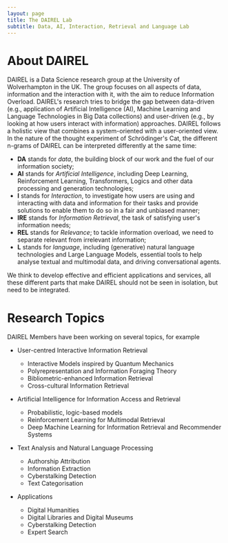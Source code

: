 ```yaml
---
layout: page
title: The DAIREL Lab
subtitle: Data, AI, Interaction, Retrieval and Language Lab
---
```

# About DAIREL

DAIREL is a Data Science research group at the University of Wolverhampton in the UK. The group focuses on all aspects of data, information and the interaction with it, with the aim to reduce Information Overload. DAIREL's research tries to bridge the gap between data-driven (e.g., application of Artificial Intelligence (AI), Machine Learning and Language Technologies in Big Data collections) and user-driven (e.g., by looking at how users interact with information) approaches. DAIREL follows a holistic view that combines a system-oriented with a user-oriented view. In the nature of the thought experiment of Schrödinger's Cat, the different n-grams of DAIREL can be interpreted differently at the same time:

- **DA** stands for _data_, the building block of our work and the fuel of our information society;
- **AI** stands for _Artificial Intelligence_, including Deep Learning, Reinforcement Learning, Transformers, Logics and other data processing and generation technologies;
- **I** stands for _Interaction_, to investigate how users are using and interacting with data and information for their tasks and provide solutions to enable them to do so in a fair and unbiased manner;
- **IRE** stands for _Information Retrieval_, the task of satisfying user's information needs;
- **REL** stands for _Relevance_; to tackle information overload, we need to separate relevant from irrelevant information;
- **L** stands for _language_, including (generative) natural language technologies and Large Language Models, essential tools to help analyse textual and multimodal data, and driving conversational agents.

We think to develop effective and efficient applications and services, all these different parts that make DAIREL should not be seen in isolation, but need to be integrated.


# Research Topics

DAIREL Members have been working on several topics, for example

* User-centred Interactive Information Retrieval

  * Interactive Models inspired by Quantum Mechanics
  * Polyrepresentation and Information Foraging Theory
  * Bibliometric-enhanced Information Retrieval
  * Cross-cultural Information Retrieval
* Artificial Intelligence for Information Access and Retrieval

  * Probabilistic, logic-based models
  * Reinforcement Learning for Multimodal Retrieval
  * Deep Machine Learning for Information Retrieval and Recommender Systems
* Text Analysis and Natural Language Processing

  * Authorship Attribution
  * Information Extraction
  * Cyberstalking Detection
  * Text Categorisation
* Applications

  * Digital Humanities
  * Digital Libraries and Digital Museums
  * Cyberstalking Detection
  * Expert Search
